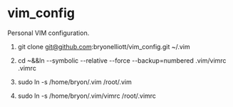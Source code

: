 # vim_config

Personal VIM configuration.

1) git clone git@github.com:bryonelliott/vim_config.git ~/.vim

2) cd ~&&ln --symbolic --relative --force --backup=numbered .vim/vimrc .vimrc

3) sudo ln -s /home/bryon/.vim /root/.vim

4) sudo ln -s /home/bryon/.vim/vimrc /root/.vimrc

